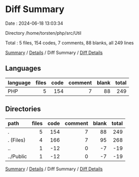 # Diff Summary

Date : 2024-06-18 13:03:34

Directory /home/torsten/php/src/Util

Total : 5 files,  154 codes, 7 comments, 88 blanks, all 249 lines

[Summary](results.md) / [Details](details.md) / Diff Summary / [Diff Details](diff-details.md)

## Languages
| language | files | code | comment | blank | total |
| :--- | ---: | ---: | ---: | ---: | ---: |
| PHP | 5 | 154 | 7 | 88 | 249 |

## Directories
| path | files | code | comment | blank | total |
| :--- | ---: | ---: | ---: | ---: | ---: |
| . | 5 | 154 | 7 | 88 | 249 |
| . (Files) | 4 | 166 | 7 | 95 | 268 |
| .. | 1 | -12 | 0 | -7 | -19 |
| ../Public | 1 | -12 | 0 | -7 | -19 |

[Summary](results.md) / [Details](details.md) / Diff Summary / [Diff Details](diff-details.md)